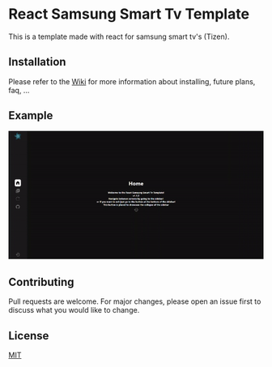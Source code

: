 # React Samsung Smart Tv Template

This is a template made with react for samsung smart tv's (Tizen).

## Installation

Please refer to the [Wiki](https://github.com/IssamElNass/React-Samsung-Smart-Tv-Template/wiki) for more information about installing, future plans, faq, ...

## Example

![](./screenshots/example.gif)

## Contributing
Pull requests are welcome. For major changes, please open an issue first to discuss what you would like to change.

## License
[MIT](https://choosealicense.com/licenses/mit/)